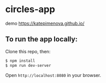 # circles-app

demo https://katepimenova.github.io/

## To run the app locally:

Clone this repo, then:

```bash
$ npm install
$ npm run dev-server
```

Open `http://localhost:8080` in your browser.